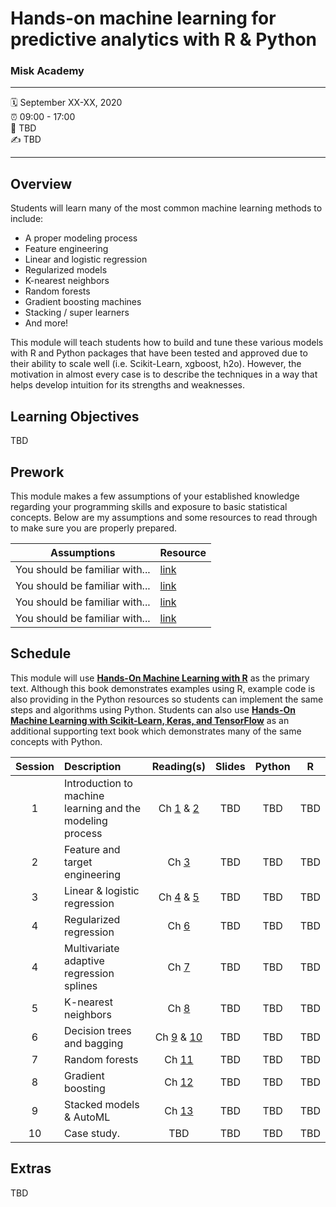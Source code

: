 Hands-on machine learning for predictive analytics with R &amp; Python
================

### Misk Academy

-----

:spiral_calendar: September XX-XX, 2020  
:alarm_clock:     09:00 - 17:00  
:hotel:           TBD  
:writing_hand:    TBD

-----

## Overview

Students will learn many of the most common machine learning methods to include:

-	A proper modeling process 
-	Feature engineering
-	Linear and logistic regression 
-	Regularized models 
-	K-nearest neighbors 
-	Random forests 
-	Gradient boosting machines 
-	Stacking / super learners 
-	And more!

This module will teach students how to build and tune these various models with R and Python packages that have been tested and approved due to their ability to scale well (i.e. Scikit-Learn, xgboost, h2o). However, the motivation in almost every case is to describe the techniques in a way that helps develop intuition for its strengths and weaknesses. 

## Learning Objectives

TBD

## Prework

This module makes a few assumptions of your established knowledge regarding your programming skills and exposure to basic statistical concepts. Below are my assumptions and some resources to read through to make sure you are properly prepared.

| Assumptions                       | Resource      
| --------------------------------- | ------------- |
| You should be familiar with...    | [link](https://github.com/misk-data-science/misk-homl) | 
| You should be familiar with...    | [link](https://github.com/misk-data-science/misk-homl) | 
| You should be familiar with...    | [link](https://github.com/misk-data-science/misk-homl) | 
| You should be familiar with...    | [link](https://github.com/misk-data-science/misk-homl) | 


## Schedule

This module will use [__Hands-On Machine Learning with R__](https://bradleyboehmke.github.io/HOML/) as the primary text. Although this book demonstrates examples using R, example code is also providing in the Python resources so students can implement the same steps and algorithms using Python. Students can also use [__Hands-On Machine Learning with Scikit-Learn, Keras, and TensorFlow__](https://www.amazon.com/Hands-Machine-Learning-Scikit-Learn-TensorFlow/dp/1492032646/ref=dp_ob_image_bk) as an additional supporting text book which demonstrates many of the same concepts with Python.

| Session       | Description                          | Reading(s)    | Slides        | Python        | R             
| :-----------: | :----------------------------------- | :-----------: | :-----------: | :-----------: | :-----------: |
| 1             | Introduction to machine learning and the modeling process | Ch [1](https://bradleyboehmke.github.io/HOML/intro.html) & [2](https://bradleyboehmke.github.io/HOML/process.html)  | TBD           | TBD           | TBD           |
| 2             | Feature and target engineering       | Ch [3](https://bradleyboehmke.github.io/HOML/engineering.html)      | TBD           | TBD           | TBD           |
| 3             | Linear & logistic regression         | Ch [4](https://bradleyboehmke.github.io/HOML/linear-regression.html) & [5](https://bradleyboehmke.github.io/HOML/logistic-regression.html)  | TBD           | TBD           | TBD           |
| 4             | Regularized regression               | Ch [6](https://bradleyboehmke.github.io/HOML/regularized-regression.html)      | TBD           | TBD           | TBD           |
| 4             | Multivariate adaptive regression splines | Ch [7](https://bradleyboehmke.github.io/HOML/mars.html)  | TBD           | TBD           | TBD           |
| 5             | K-nearest neighbors                  | Ch [8](https://bradleyboehmke.github.io/HOML/knn.html)      | TBD           | TBD           | TBD           |
| 6             | Decision trees and bagging           | Ch [9](https://bradleyboehmke.github.io/HOML/DT.html) & [10](https://bradleyboehmke.github.io/HOML/bagging.html)  | TBD           | TBD           | TBD           |
| 7             | Random forests                       | Ch [11](https://bradleyboehmke.github.io/HOML/random-forest.html)     | TBD           | TBD           | TBD           |
| 8             | Gradient boosting                    | Ch [12](https://bradleyboehmke.github.io/HOML/gbm.html)     | TBD           | TBD           | TBD           |
| 9             | Stacked models & AutoML              | Ch [13](https://bradleyboehmke.github.io/HOML/stacking.html)     | TBD           | TBD           | TBD           |
| 10            | Case study.                          | TBD           | TBD           | TBD           | TBD           |


## Extras

TBD
